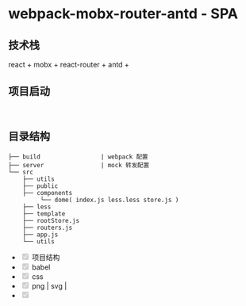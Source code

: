 # webpack-mobx-router-antd - SPA
## 技术栈 
react + mobx + react-router + antd + 
## 项目启动
```


```

## 目录结构
```
├── build                 | webpack 配置
├── server                | mock 转发配置
└── src
    ├── utils             
    ├── public
    ├── components
         └── dome( index.js less.less store.js )
    ├── less
    ├── template
    ├── rootStore.js
    ├── routers.js       
    ├── app.js
    └── utils

```

- <input checked disabled type="checkbox"/> 项目结构
- <input checked disabled type="checkbox"/> babel
- <input checked disabled type="checkbox"/> css
- <input checked disabled type="checkbox"/> png | svg | 
- <input checked disabled type="checkbox"/> 